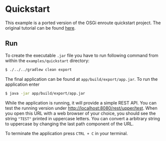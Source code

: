 # Quickstart

This example is a ported version of the OSGi enroute quickstart project. The original tutorial can be found 
[here](https://enroute.osgi.org/tutorial/020-tutorial_qs.html).

## Run

To create the executable `.jar` file you have to run following command from within the `examples/quickstart` directory:

``` bash
$ ./../../gradlew clean export
```

The final application can be found at `app/build/export/app.jar`. To run the application enter

```bash
$ java -jar app/build/export/app.jar
```

While the application is running, it will provide a simple REST API. You can test the running version under
[http://localhost:8080/rest/upper/test](http://localhost:8080/rest/upper/test). When you open this URL with a web browser
of your choice, you should see the string `"TEST"` printed in uppercase letters. You can convert a arbitrary string to uppercase
by changing the last path component of the URL.

To terminate the application press `CTRL + C` in your terminal.